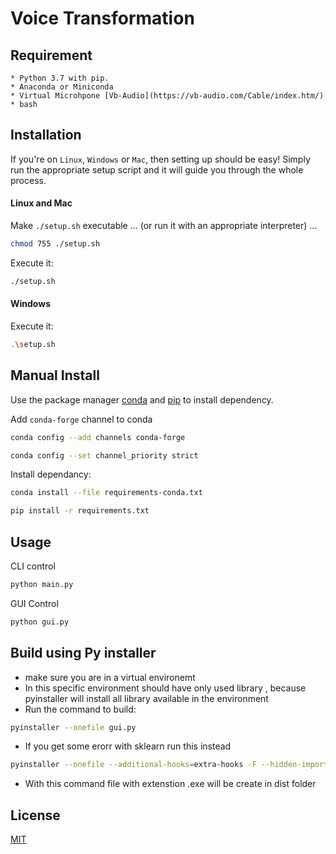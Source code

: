 # Voice Transformation


## Requirement

    * Python 3.7 with pip.
    * Anaconda or Miniconda
    * Virtual Microhpone [Vb-Audio](https://vb-audio.com/Cable/index.htm/)
    * bash 

## Installation

If you're on `Linux`, `Windows` or `Mac`, then setting up should be easy! Simply run the appropriate setup script and it will guide you through the whole process.

#### Linux and Mac

Make `./setup.sh` executable ... (or run it with an appropriate interpreter) ...

```bash
chmod 755 ./setup.sh
```

Execute it: 
```bash
./setup.sh
```

#### Windows

Execute it: 
```bash
.\setup.sh
```

## Manual Install 

Use the package manager [conda](https://www.anaconda.com/) and [pip](https://pip.pypa.io/en/stable/) to install dependency.

Add `conda-forge` channel to conda

```bash
conda config --add channels conda-forge

conda config --set channel_priority strict
```

Install dependancy:

```bash
conda install --file requirements-conda.txt

pip install -r requirements.txt
```

## Usage

CLI control

```bash
python main.py
```
GUI Control

```bash
python gui.py
```
## Build using Py installer 
- make sure you are in a virtual environemt 
- In this specific environment should have only used library , because pyinstaller will install all library available in the environment
- Run the command to build:
```bash
pyinstaller --onefile gui.py
```
- If you get some erorr with sklearn run this instead
```bash
pyinstaller --onefile --additional-hooks=extra-hooks -F --hidden-import="sklearn.utils._cython_blas" --hidden-import="sklearn.neighbors.typedefs" --hidden-import="sklearn.neighbors.quad_tree" --hidden-import="sklearn.tree._utils" --hidden-import='sklearn.utils._typedefs' --hidden-import="sklearn.neighbors._partition_nodes"  gui.py
```
- With this command file with extenstion .exe will be create in dist folder


## License
[MIT](https://choosealicense.com/licenses/mit/)
